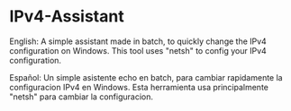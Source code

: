 # IPv4-Assistant


English:
A simple assistant made in batch, to quickly change the IPv4 configuration on Windows.
This tool uses "netsh" to config your IPv4 configuration.


Español:
Un simple asistente echo en batch, para cambiar rapidamente la configuracion IPv4 en Windows.
Esta herramienta usa principalmente "netsh" para cambiar la configuracion.
